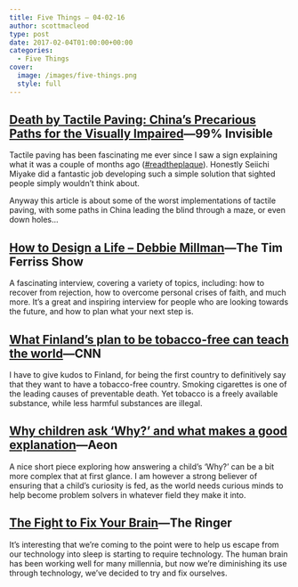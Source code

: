 ```yaml
---
title: Five Things – 04-02-16
author: scottmacleod
type: post
date: 2017-02-04T01:00:00+00:00
categories:
  - Five Things
cover:
  image: /images/five-things.png
  style: full
---
```

## [Death by Tactile Paving: China’s Precarious Paths for the Visually Impaired][1]—99% Invisible

Tactile paving has been fascinating me ever since I saw a sign explaining what it was a couple of months ago ([#readtheplaque][2]). Honestly Seiichi Miyake did a fantastic job developing such a simple solution that sighted people simply wouldn’t think about.

Anyway this article is about some of the worst implementations of tactile paving, with some paths in China leading the blind through a maze, or even down holes…

## [How to Design a Life – Debbie Millman][3]—The Tim Ferriss Show

A fascinating interview, covering a variety of topics, including: how to recover from rejection, how to overcome personal crises of faith, and much more. It’s a great and inspiring interview for people who are looking towards the future, and how to plan what your next step is.

## [What Finland&#8217;s plan to be tobacco-free can teach the world][4]—CNN

I have to give kudos to Finland, for being the first country to definitively say that they want to have a tobacco-free country. Smoking cigarettes is one of the leading causes of preventable death. Yet tobacco is a freely available substance, while less harmful substances are illegal.

## [Why children ask ‘Why?’ and what makes a good explanation][5]—Aeon

A nice short piece exploring how answering a child’s ‘Why?’ can be a bit more complex that at first glance. I am however a strong believer of ensuring that a child’s curiosity is fed, as the world needs curious minds to help become problem solvers in whatever field they make it into.

## [The Fight to Fix Your Brain][6]—The Ringer

It’s interesting that we’re coming to the point were to help us escape from our technology into sleep is starting to require technology. The human brain has been working well for many millennia, but now we’re diminishing its use through technology, we’ve decided to try and fix ourselves.

 [1]: http://99percentinvisible.org/article/death-tactile-paving-chinas-precarious-paths-visually-impaired/
 [2]: https://twitter.com/search?q=%23readtheplaque
 [3]: http://tim.blog/2017/01/12/how-to-design-a-life-debbie-millman/
 [4]: http://edition.cnn.com/2017/01/26/health/finland-tobacco-free-plan/index.html
 [5]: https://aeon.co/ideas/why-children-ask-why-and-what-makes-a-good-explanation
 [6]: https://theringer.com/the-fight-to-fix-your-brain-749df51dc7e6#.8hmorkhgg
